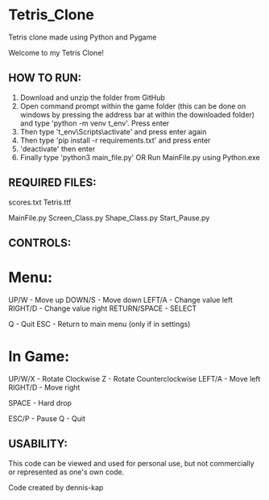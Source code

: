 # Tetris_Clone
Tetris clone made using Python and Pygame

Welcome to my Tetris Clone!

## HOW TO RUN:

1. Download and unzip the folder from GitHub
2. Open command prompt within the game folder (this can be done on windows by pressing the address bar
at within the downloaded folder) and type 'python -m venv t_env'. Press enter
3. Then type 't_env\Scripts\activate' and press enter again
3. Then type 'pip install -r requirements.txt' and press enter
4. 'deactivate' then enter
5. Finally type 'python3 main_file.py'
	OR
   Run MainFile.py using Python.exe


## REQUIRED FILES:

scores.txt
Tetris.ttf

MainFile.py
Screen_Class.py
Shape_Class.py
Start_Pause.py

## CONTROLS:


# Menu:

UP/W - Move up
DOWN/S - Move down
LEFT/A - Change value left
RIGHT/D - Change value right
RETURN/SPACE - SELECT

Q - Quit
ESC - Return to main menu (only if in settings)


# In Game:

UP/W/X - Rotate Clockwise
Z - Rotate Counterclockwise 
LEFT/A - Move left
RIGHT/D - Move right

SPACE - Hard drop

ESC/P - Pause
Q - Quit

## USABILITY:

This code can be viewed and used for personal use, but not commercially or represented as one's own code.

Code created by dennis-kap
